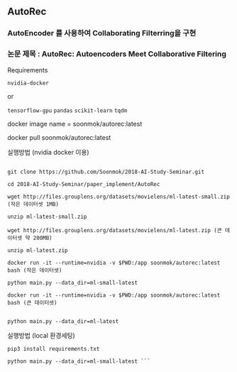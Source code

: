 ## AutoRec

### AutoEncoder 를 사용하여 Collaborating Filterring을 구현

### 논문 제목 : AutoRec: Autoencoders Meet Collaborative Filtering

Requirements 

`nvidia-docker`

or 

`tensorflow-gpu`
`pandas`
`scikit-learn`
`tqdm`

docker image name = soonmok/autorec:latest

docker pull soonmok/autorec:latest


실행방법 (nvidia docker 이용)

```docker pull soonmok/autorec:latest

git clone https://github.com/Soonmok/2018-AI-Study-Seminar.git

cd 2018-AI-Study-Seminar/paper_implement/AutoRec

wget http://files.grouplens.org/datasets/movielens/ml-latest-small.zip (작은 데이터셋 1MB)

unzip ml-latest-small.zip

wget http://files.grouplens.org/datasets/movielens/ml-latest.zip (큰 데이터셋 약 200MB)

unzip ml-latest.zip

docker run -it --runtime=nvidia -v $PWD:/app soonmok/autorec:latest bash (작은 데이터셋)

python main.py --data_dir=ml-small-latest

docker run -it --runtime=nvidia -v $PWD:/app soonmok/autorec:latest bash (큰 데이터셋)


python main.py --data_dir=ml-latest
```


실행방법 (local 환경세팅)

```
pip3 install requirements.txt

python main.py --data_dir=ml-small-latest ```
